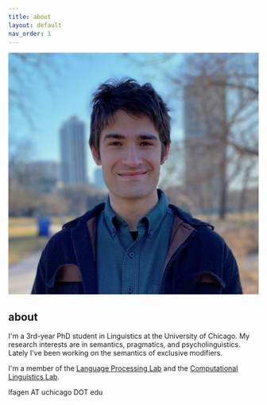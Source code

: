 ```yaml
---
title: about
layout: default
nav_order: 1
---
```


![what I look like](images/headshot.JPEG)

## about ##
I'm a 3rd-year PhD student in Linguistics at the University of Chicago. My research interests are in semantics, pragmatics, and psycholinguistics. Lately I've been working on the semantics of exclusive modifiers.

I'm a member of the [Language Processing Lab](https://lucian.uchicago.edu/blogs/lpl/) and the [Computational Linguistics Lab](https://uchicagocompling.github.io/). 

lfagen AT uchicago DOT edu

